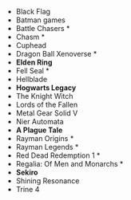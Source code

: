 * Black Flag
* Batman games
* Battle Chasers *
* Chasm *
* Cuphead
* Dragon Ball Xenoverse *
* **Elden Ring**
* Fell Seal *
* Hellblade
* **Hogwarts Legacy**
* The Knight Witch
* Lords of the Fallen
* Metal Gear Solid V
* Nier Automata
* **A Plague Tale**
* Rayman Origins *
* Rayman Legends *
* Red Dead Redemption 1 *
* Regalia: Of Men and Monarchs *
* **Sekiro**
* Shining Resonance
* Trine 4
